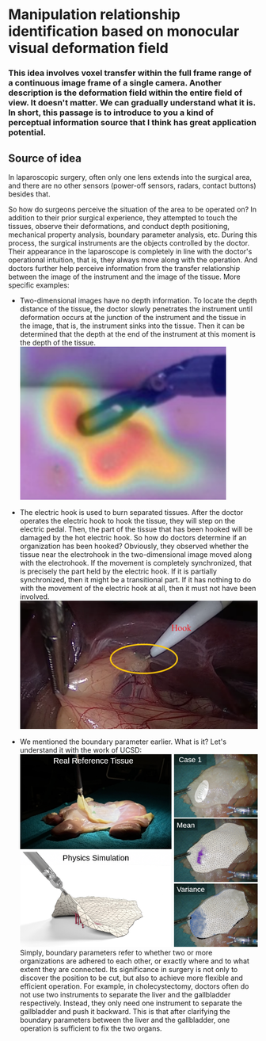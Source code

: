 # Manipulation relationship identification based on monocular visual deformation field

### This idea involves voxel transfer within the full frame range of a continuous image frame of a single camera. Another description is the deformation field within the entire field of view. It doesn't matter. We can gradually understand what it is. In short, this passage is to introduce to you a kind of perceptual information source that I think has great application potential.

## Source of idea

In laparoscopic surgery, often only one lens extends into the surgical area, and there are no other sensors (power-off sensors, radars, contact buttons) besides that. 

So how do surgeons perceive the situation of the area to be operated on? In addition to their prior surgical experience, they attempted to touch the tissues, observe their deformations, and conduct depth positioning, mechanical property analysis, boundary parameter analysis, etc. During this process, the surgical instruments are the objects controlled by the doctor. Their appearance in the laparoscope is completely in line with the doctor's operational intuition, that is, they always move along with the operation. And doctors further help perceive information from the transfer relationship between the image of the instrument and the image of the tissue. More specific examples:

* Two-dimensional images have no depth information. To locate the depth distance of the tissue, the doctor slowly penetrates the instrument until deformation occurs at the junction of the instrument and the tissue in the image, that is, the instrument sinks into the tissue. Then it can be determined that the depth at the end of the instrument at this moment is the depth of the tissue.
![](image/touch.png)

* The electric hook is used to burn separated tissues. After the doctor operates the electric hook to hook the tissue, they will step on the electric pedal. Then, the part of the tissue that has been hooked will be damaged by the hot electric hook. So how do doctors determine if an organization has been hooked? Obviously, they observed whether the tissue near the electrohook in the two-dimensional image moved along with the electrohook. If the movement is completely synchronized, that is precisely the part held by the electric hook. If it is partially synchronized, then it might be a transitional part. If it has nothing to do with the movement of the electric hook at all, then it must not have been involved.
![](image/hook.png)

* We mentioned the boundary parameter earlier. What is it? Let's understand it with the work of UCSD:
![](image/boundary.png)
Simply, boundary parameters refer to whether two or more organizations are adhered to each other, or exactly where and to what extent they are connected. Its significance in surgery is not only to discover the position to be cut, but also to achieve more flexible and efficient operation. For example, in cholecystectomy, doctors often do not use two instruments to separate the liver and the gallbladder respectively. Instead, they only need one instrument to separate the gallbladder and push it backward. This is that after clarifying the boundary parameters between the liver and the gallbladder, one operation is sufficient to fix the two organs.